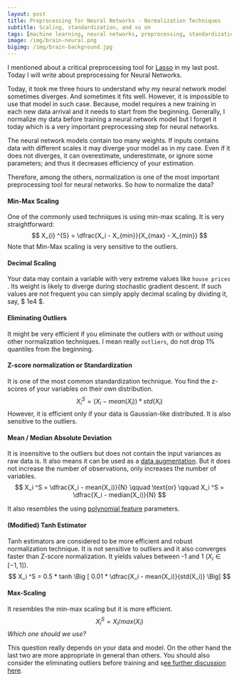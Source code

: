 ```yaml
---
layout: post
title: Preprocessing for Neural Networks - Normalization Techniques
subtitle: Scaling, standardization, and so on
tags: [machine learning, neural networks, preprocessing, standardization, normalization]
image: /img/brain-neural.png
bigimg: /img/brain-background.jpg
---
```


I mentioned about a critical preprocessing tool for [Lasso](https://alfurka.github.io/2018-11-06-preprocessing-for-lasso/) in my last post. Today I will write about preprocessing for Neural Networks. 

Today, it took me three hours to understand why my neural network model sometimes diverges. And sometimes it fits well. However, it is impossible to use that model in such case. Because, model requires a new training in each new data arrival and it needs to start from the beginning. Generally, I normalize my data before training a neural network model but I forget it today which is a very important preprocessing step for neural networks.

The neural network models contain too many weights. If inputs contains data with different scales it may diverge your model as in my case. Even if it does not diverges, it can overestimate, underestimate, or ignore some parameters; and thus it decreases efficiency of your estimation. 

Therefore, among the others, normalization is one of the most important preprocessing tool for neural networks. So how to normalize the data?

#### Min-Max Scaling

One of the commonly used techniques is using min-max scaling. It is very straightforward: 
$$
X_{i} ^{S} = \dfrac{X_i - X_{min}}{X_{max} - X_{min}}
$$
Note that Min-Max scaling is very sensitive to the outliers. 

#### Decimal Scaling

Your data may contain a variable with very extreme values like `house prices` . Its weight is likely to diverge during stochastic gradient descent. If such values are not frequent you can simply apply decimal scaling by dividing it, say, $ 1e4 $. 

#### Eliminating Outliers

It might be very efficient if you eliminate the outliers with or without using other normalization techniques. I mean really `outliers`, do not drop $1\%$ quantiles from the beginning. 

#### Z-score normalization or Standardization

It is one of the most common standardization technique. You find the z-scores of your variables on their own distribution. 
$$
X_i ^S = (X_i - mean(X_i)) * std(X_i)
$$
However, it is efficient only if your data is Gaussian-like distributed. It is also sensitive to the outliers. 

#### Mean / Median Absolute Deviation

It is insensitive to the outliers but does not contain the input variances as raw data is. It also means it can be used as a [data augmentation](https://www.google.com.au/search?q=data+augmentation&oq=data+augmentation&aqs=chrome..69i57j0l5.2309j0j7&sourceid=chrome&ie=UTF-8). But it does not increase the number of observations, only increases the number of variables. 
$$
X_i ^S = \dfrac{X_i - mean(X_i)}{N} \qquad \text{or} \qquad  X_i ^S = \dfrac{X_i - median(X_i)}{N}
$$

It also resembles the using [polynomial feature](https://alfurka.github.io/2018-11-06-preprocessing-for-lasso/) parameters. 

#### (Modified) Tanh Estimator

Tanh estimators are considered to be more efficient and robust normalization technique. It is not sensitive to outliers and it also converges faster than Z-score normalization. It yields values between -1 and 1 ($X_i \in [-1, 1]$). 
$$
X_i ^S = 0.5 * tanh \Big [  0.01 * \dfrac{X_i - mean(X_i)}{std(X_i)} \Big]
$$

#### Max-Scaling

It resembles the min-max scaling but it is more efficient. 
$$
X_i ^S = X_i / max(X_i)
$$
*Which one should we use?*

This question really depends on your data and model. On the other hand the last two are more appropriate in general than others. You should also consider the eliminating outliers before training and s[ee further discussion here](https://research.ijcaonline.org/volume32/number10/pxc3875530.pdf).

